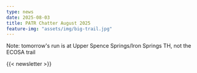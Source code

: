 ```yaml
---
type: news
date: 2025-08-03
title: PATR Chatter August 2025
feature-img: "assets/img/big-trail.jpg"
---
```


Note: tomorrow's run is at Upper Spence Springs/Iron Springs TH, not the ECOSA trail

{{< newsletter >}}
